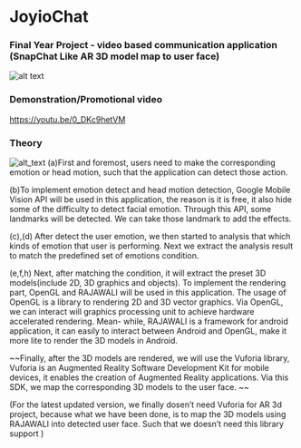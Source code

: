 # JoyioChat
### Final Year Project - video based communication application (SnapChat Like AR 3D model map to user face)
![alt text](https://firebasestorage.googleapis.com/v0/b/joyiochat.appspot.com/o/18512418_673524546168109_1936180796159164416_n.jpg?alt=media&token=9df5d66e-5f6c-401f-aae2-d9be00d39b81)
### Demonstration/Promotional  video 
https://youtu.be/0_DKc9hetVM
### Theory
![alt_text](https://firebasestorage.googleapis.com/v0/b/joyiochat.appspot.com/o/Theory.png?alt=media&token=a8eed1dc-4e8b-4699-a53d-4c9972dc5157)
(a)First and foremost, users need to make the corresponding emotion or head motion, such that the application can detect those action.

(b)To implement emotion detect and head motion detection, Google Mobile Vision API will be used in this application, the reason is it is free, it also hide some of the difficulty to detect facial emotion. Through this API, some landmarks will be detected. We can take those landmark to add the effects.

(c),(d)  After detect the user emotion, we then started to analysis that which kinds of
 emotion that user is performing. Next we extract the analysis result to match
 the predefined set of emotions condition.

(e,f,h)  Next, after matching the condition, it will extract the preset 3D models(include
 2D, 3D graphics and objects). To implement the rendering part, OpenGL and
 RAJAWALI will be used in this application. The usage of OpenGL is a library
 to rendering 2D and 3D vector graphics. Via OpenGL, we can interact will
 graphics processing unit to achieve hardware accelerated rendering. Mean-
 while, RAJAWALI is a framework for android application, it can easily to
 interact between Android and OpenGL, make it more lite to render the 3D
 models in Android.
 
~~Finally, after the 3D models are rendered, we will use the Vuforia library, Vuforia is an Augmented Reality Software Development Kit for mobile devices, it enables the creation of Augmented Reality applications. Via this SDK, we map the corresponding 3D models to the user face. ~~

(For the latest updated version, we finally dosen’t need Vuforia for AR 3d project, because what we have been done, is to map the 3D models using RAJAWALI into detected user face. Such that we doesn’t need this library support )
